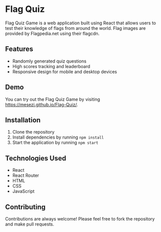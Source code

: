 # Flag Quiz

Flag Quiz Game is a web application built using React that allows users to test their knowledge of flags from around the world. Flag images are provided by Flagpedia.net using their flagcdn.

## Features

- Randomly generated quiz questions
- High scores tracking and leaderboard
- Responsive design for mobile and desktop devices

## Demo

You can try out the Flag Quiz Game by visiting https://mesezi.github.io/Flag-Quiz/.

## Installation

1. Clone the repository
2. Install dependencies by running `npm install`
3. Start the application by running `npm start`

## Technologies Used

- React
- React Router
- HTML
- CSS
- JavaScript

## Contributing

Contributions are always welcome! Please feel free to fork the repository and make pull requests.

